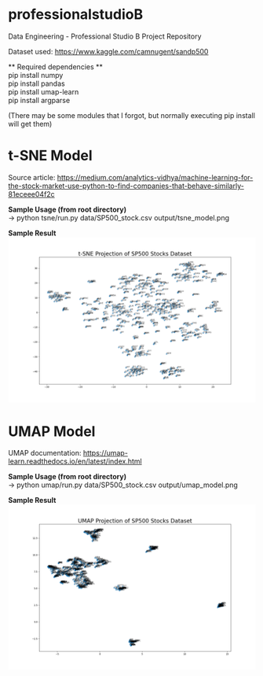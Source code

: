 # professionalstudioB
Data Engineering - Professional Studio B Project Repository

Dataset used: https://www.kaggle.com/camnugent/sandp500

** Required dependencies **  
pip install numpy  
pip install pandas  
pip install umap-learn  
pip install argparse  

(There may be some modules that I forgot, but normally executing pip install will get them)

# t-SNE Model
Source article: https://medium.com/analytics-vidhya/machine-learning-for-the-stock-market-use-python-to-find-companies-that-behave-similarly-81eceee04f2c

**Sample Usage (from root directory)**  
-> python tsne/run.py data/SP500_stock.csv output/tsne_model.png

**Sample Result**  
![image](https://github.com/filicasc/professionalstudioB/blob/main/output/tsne_model.png?raw=true)

# UMAP Model
UMAP documentation: https://umap-learn.readthedocs.io/en/latest/index.html

**Sample Usage (from root directory)**  
-> python umap/run.py data/SP500_stock.csv output/umap_model.png

**Sample Result**
![image](https://github.com/filicasc/professionalstudioB/blob/main/output/umap_model.png?raw=true)



